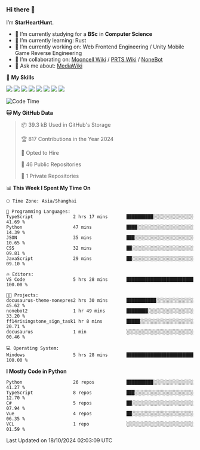 ### Hi there 👋

I’m **StarHeartHunt**.

- 🏫 I’m currently studying for a **BSc** in **Computer Science**
- 🌱 I’m currently learning: Rust
- 🔭 I’m currently working on: Web Frontend Engineering / Unity Mobile Game Reverse Engineering
- 👯 I’m collaborating on: [Mooncell Wiki](https://fgo.wiki/) / [PRTS Wiki](http://prts.wiki/) / [NoneBot](https://github.com/nonebot)
- 💬 Ask me about: [MediaWiki](https://www.mediawiki.org)

🌟 **My Skills**

![](https://img.shields.io/badge/-Python-3e74a2?style=flat-square&logo=Python&logoColor=fff)
![](https://img.shields.io/badge/-Node.js-339933?style=flat-square&logo=node.js&logoColor=fff)
![](https://img.shields.io/badge/-Vue-4fc08d?style=flat-square&logo=vue.js&logoColor=fff)
![](https://img.shields.io/badge/-React-2d98ce?style=flat-square&logo=React&logoColor=fff)
![](https://img.shields.io/badge/-TypeScript-3178C6?style=flat-square&logo=TypeScript&logoColor=fff)
![](https://img.shields.io/badge/-Docker-2496ED?style=flat-square&logo=Docker&logoColor=fff)
![](https://img.shields.io/badge/-Linux-000000?style=flat-square&logo=Linux&logoColor=fff)
![](https://img.shields.io/badge/-Dotnet-512bd4?style=flat-square&logo=.net&logoColor=fff)

<!--START_SECTION:waka-->
![Code Time](http://img.shields.io/badge/Code%20Time-1%2C364%20hrs%2034%20mins-blue)

**🐱 My GitHub Data** 

> 📦 39.3 kB Used in GitHub's Storage 
 > 
> 🏆 817 Contributions in the Year 2024
 > 
> 💼 Opted to Hire
 > 
> 📜 46 Public Repositories 
 > 
> 🔑 1 Private Repositories 
 > 
📊 **This Week I Spent My Time On** 

```text
🕑︎ Time Zone: Asia/Shanghai

💬 Programming Languages: 
TypeScript               2 hrs 17 mins       ██████████░░░░░░░░░░░░░░░   41.69 % 
Python                   47 mins             ████░░░░░░░░░░░░░░░░░░░░░   14.39 % 
JSON                     35 mins             ███░░░░░░░░░░░░░░░░░░░░░░   10.65 % 
CSS                      32 mins             ██░░░░░░░░░░░░░░░░░░░░░░░   09.81 % 
JavaScript               29 mins             ██░░░░░░░░░░░░░░░░░░░░░░░   09.10 % 

🔥 Editors: 
VS Code                  5 hrs 28 mins       █████████████████████████   100.00 % 

🐱‍💻 Projects: 
docusaurus-theme-nonepres2 hrs 30 mins       ███████████░░░░░░░░░░░░░░   45.62 % 
nonebot2                 1 hr 49 mins        ████████░░░░░░░░░░░░░░░░░   33.20 % 
ff14risingstone_sign_task1 hr 8 mins         █████░░░░░░░░░░░░░░░░░░░░   20.71 % 
docusaurus               1 min               ░░░░░░░░░░░░░░░░░░░░░░░░░   00.46 % 

💻 Operating System: 
Windows                  5 hrs 28 mins       █████████████████████████   100.00 % 
```

**I Mostly Code in Python** 

```text
Python                   26 repos            ██████████░░░░░░░░░░░░░░░   41.27 % 
TypeScript               8 repos             ███░░░░░░░░░░░░░░░░░░░░░░   12.70 % 
C#                       5 repos             ██░░░░░░░░░░░░░░░░░░░░░░░   07.94 % 
Vue                      4 repos             ██░░░░░░░░░░░░░░░░░░░░░░░   06.35 % 
VCL                      1 repo              ░░░░░░░░░░░░░░░░░░░░░░░░░   01.59 % 
```




 Last Updated on 18/10/2024 02:03:09 UTC
<!--END_SECTION:waka-->

